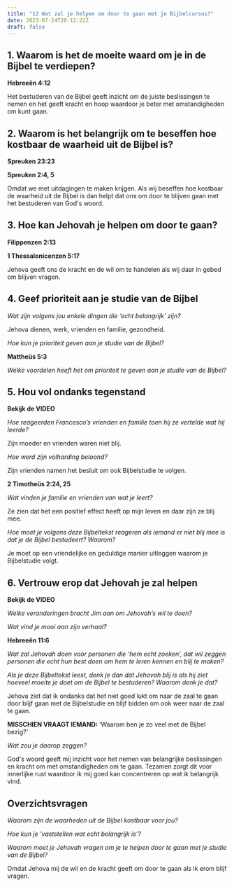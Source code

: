 ```yaml
---
title: "12 Wat zal je helpen om door te gaan met je Bijbelcursus?"
date: 2023-07-24T20:12:22Z
draft: false
---
```


## 1. Waarom is het de moeite waard om je in de Bijbel te verdiepen?

**Hebreeën 4:12**

Het bestuderen van de Bijbel geeft inzicht om de juiste beslissingen te nemen en het geeft
kracht en hoop waardoor je beter met omstandigheden om kunt gaan.

## 2. Waarom is het belangrijk om te beseffen hoe kostbaar de waarheid uit de Bijbel is?

**Spreuken 23:23**

**Spreuken 2:4, 5**

Omdat we met uitdagingen te maken krijgen. Als wij beseffen hoe kostbaar de waarheid uit de
Bijbel is dan helpt dat ons om door te blijven gaan met het bestuderen van God's woord.

## 3. Hoe kan Jehovah je helpen om door te gaan?

**Filippenzen 2:13**

**1 Thessalonicenzen 5:17**

Jehova geeft ons de kracht en de wil om te handelen als wij daar in gebed om blijven vragen.

## 4. Geef prioriteit aan je studie van de Bijbel

_Wat zijn volgens jou enkele dingen die ‘echt belangrijk’ zijn?_

Jehova dienen, werk, vrienden en familie, gezondheid.

_Hoe kun je prioriteit geven aan je studie van de Bijbel?_

**Mattheüs 5:3**

_Welke voordelen heeft het om prioriteit te geven aan je studie van de Bijbel?_

## 5. Hou vol ondanks tegenstand

**Bekijk de VIDEO**

_Hoe reageerden Francesco’s vrienden en familie toen hij ze vertelde wat hij leerde?_

Zijn moeder en vrienden waren niet blij.

_Hoe werd zijn volharding beloond?_

Zijn vrienden namen het besluit om ook Bijbelstudie te volgen.

**2 Timotheüs 2:24, 25**

_Wat vinden je familie en vrienden van wat je leert?_

Ze zien dat het een positief effect heeft op mijn leven en daar zijn ze blij mee.

_Hoe moet je volgens deze Bijbeltekst reageren als iemand er niet blij mee is dat je de Bijbel bestudeert? Waarom?_

Je moet op een vriendelijke en geduldige manier uitleggen waarom je Bijbelstudie volgt.

## 6. Vertrouw erop dat Jehovah je zal helpen

**Bekijk de VIDEO**

_Welke veranderingen bracht Jim aan om Jehovah’s wil te doen?_

_Wat vind je mooi aan zijn verhaal?_

**Hebreeën 11:6**

_Wat zal Jehovah doen voor personen die ‘hem echt zoeken’, dat wil zeggen personen die echt hun best doen om hem te leren kennen en blij te maken?_

_Als je deze Bijbeltekst leest, denk je dan dat Jehovah blij is als hij ziet hoeveel moeite je doet om de Bijbel te bestuderen? Waarom denk je dat?_

Jehova ziet dat ik ondanks dat het niet goed lukt om naar de zaal te gaan door blijf gaan met de Bijbelstudie en blijf bidden om ook weer naar de zaal
te gaan.

**MISSCHIEN VRAAGT IEMAND:** ‘Waarom ben je zo veel met de Bijbel bezig?’

_Wat zou je daarop zeggen?_

God's woord geeft mij inzicht voor het nemen van belangrijke beslissingen en kracht om met omstandigheden om te gaan. Tezamen zorgt dit voor
innerlijke rust waardoor ik mij goed kan concentreren op wat ik belangrijk vind.

## Overzichtsvragen

_Waarom zijn de waarheden uit de Bijbel kostbaar voor jou?_

_Hoe kun je ‘vaststellen wat echt belangrijk is’?_

_Waarom moet je Jehovah vragen om je te helpen door te gaan met je studie van de Bijbel?_

Omdat Jehova mij de wil en de kracht geeft om door te gaan als ik erom blijf vragen.
